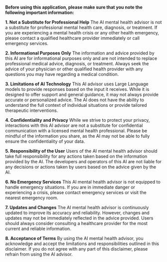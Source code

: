 **Before using this application, please make sure that you note the following important information:**

**1. Not a Substitute for Professional Help**
The AI mental health advisor is not a substitute for professional mental health care, diagnosis, or treatment. If you are experiencing a mental health crisis or any other health emergency, please contact a qualified healthcare provider immediately or call emergency services.

**2. Informational Purposes Only**
The information and advice provided by this AI are for informational purposes only and are not intended to replace professional medical advice, diagnosis, or treatment. Always seek the advice of your physician or other qualified health provider with any questions you may have regarding a medical condition.

**3. Limitations of AI Technology**
This AI advisor uses Large Language models to provide responses based on the input it receives. While it is designed to offer support and general guidance, it may not always provide accurate or personalized advice. The AI does not have the ability to understand the full context of individual situations or provide tailored therapeutic interventions.

**4. Confidentiality and Privacy**
While we strive to protect your privacy, interactions with this AI advisor are not a substitute for confidential communication with a licensed mental health professional. Please be mindful of the information you share, as the AI may not be able to fully ensure the confidentiality of your data.

**5. Responsibility of the User**
Users of the AI mental health advisor should take full responsibility for any actions taken based on the information provided by the AI. The developers and operators of this AI are not liable for any decisions or actions taken by users based on the advice given by the AI.

**6. No Emergency Services**
This AI mental health advisor is not equipped to handle emergency situations. If you are in immediate danger or experiencing a crisis, please contact emergency services or visit the nearest emergency room.

**7. Updates and Changes**
The AI mental health advisor is continuously updated to improve its accuracy and reliability. However, changes and updates may not be immediately reflected in the advice provided. Users should always consider consulting a healthcare provider for the most current and reliable information.

**8. Acceptance of Terms**
By using the AI mental health advisor, you acknowledge and accept the limitations and responsibilities outlined in this disclaimer. If you do not agree with any part of this disclaimer, please refrain from using the AI advisor.
